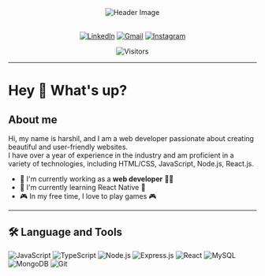 <div align="center">
  <img src="https://via.placeholder.com/800x300.png?text=Your+Image+Here" alt="Header Image">
  <br><br>

  [![LinkedIn](https://img.shields.io/badge/LinkedIn-0077B5?style=for-the-badge&logo=linkedin&logoColor=white)]([https://www.linkedin.com/in/your-profile](https://www.linkedin.com/in/harshil-dhaduk-4b05a5251/))
  [![Gmail](https://img.shields.io/badge/Gmail-D14836?style=for-the-badge&logo=gmail&logoColor=white)](harshildhaduk99@gmail.com)
  [![Instagram](https://img.shields.io/badge/Instagram-E4405F?style=for-the-badge&logo=instagram&logoColor=white)]([https://instagram.com/yourprofile](https://www.instagram.com/harshil_dhaduk_01/))

  ![Visitors](https://visitor-badge.glitch.me/badge?page_id=dhadukharshil01.dhadukharshil01)
</div>

---

# Hey 👋 What's up?

## About me

Hi, my name is harshil, and I am a web developer passionate about creating beautiful and user-friendly websites.  
I have over a year of experience in the industry and am proficient in a variety of technologies, including HTML/CSS, JavaScript, Node.js, React.js.

- 🚀 I'm currently working as a **web developer** 🧑‍💻  
- 🌱 I'm currently learning React Native 📲  
- 🎮 In my free time, I love to play games 🎮  

---

## 🛠️ Language and Tools

![JavaScript](https://img.shields.io/badge/JavaScript-F7DF1E?style=for-the-badge&logo=javascript&logoColor=black)
![TypeScript](https://img.shields.io/badge/TypeScript-3178C6?style=for-the-badge&logo=typescript&logoColor=white)
![Node.js](https://img.shields.io/badge/Node.js-339933?style=for-the-badge&logo=nodedotjs&logoColor=white)
![Express.js](https://img.shields.io/badge/Express.js-000000?style=for-the-badge&logo=express&logoColor=white)
![React](https://img.shields.io/badge/React-61DAFB?style=for-the-badge&logo=react&logoColor=black)
![MySQL](https://img.shields.io/badge/MySQL-4479A1?style=for-the-badge&logo=mysql&logoColor=white)
![MongoDB](https://img.shields.io/badge/MongoDB-47A248?style=for-the-badge&logo=mongodb&logoColor=white)
![Git](https://img.shields.io/badge/Git-F05032?style=for-the-badge&logo=git&logoColor=white)
